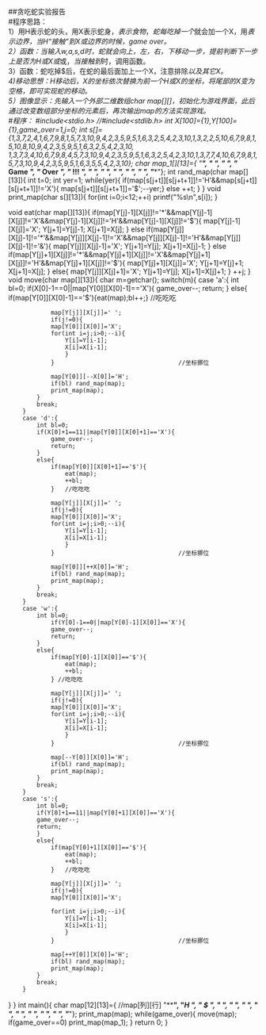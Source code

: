 ##贪吃蛇实验报告  
#程序思路：  
1）用H表示蛇的头，用X表示蛇身，$表示食物，蛇每吃掉一个$就会加一个X，用*表示边界，当H“接触”到X或边界的时候，game over。  
2）<move>函数：当输入w,a,s,d时，蛇就会向上，左，右，下移动一步，提前判断下一步上是否为H或X或*或$，当接触到$时，调用<eat>函数。  
3）<eat>函数：蛇吃掉$后，在蛇的最后面加上一个X，注意排除*以及其它X。  
4)移动思想：H移动后，X的坐标依次替换为前一个H或X的坐标，将尾部的X变为空格，即可实现蛇的移动。  
5）图像显示：先输入一个外部二维数组char map[][]，初始化为游戏界面，此后通过改变数组部分坐标的元素后，再次输出map的方法实现游戏。  
#程序：
#include<stdio.h>
//#include<stdlib.h>
int X[100]={1},Y[100]={1},game_over=1,j=0;
int s[]={1,3,7,2,4,1,6,7,9,8,1,5,7,3,10,9,4,2,3,5,9,5,1,6,3,2,5,4,2,3,10,1,3,2,2,5,10,6,7,9,8,1,5,10,8,10,9,4,2,3,5,9,5,1,6,3,2,5,4,2,3,10,
1,3,7,3,4,10,6,7,9,8,4,5,7,3,10,9,4,2,3,5,9,5,1,6,3,2,5,4,2,3,10,1,3,7,7,4,10,6,7,9,8,1,5,7,3,10,9,4,2,3,5,9,5,1,6,3,5,5,4,2,3,10};
char map_1[][13]={
	"************",
	"*          *",
	"*          *",
	"*  Game    *",
	"*    Over  *",
	"*      !!! *",
	"*          *",
	"*          *",
	"*          *",
	"*          *",
	"*          *",
	"************"};
int rand_map(char map[][13]){
	int t=0;
	int yer=1;
	while(yer){
	if(map[s[j+t]][s[j+t+1]]!='H'&&map[s[j+t]][s[j+t+1]]!='X'){
			map[s[j+t]][s[j+t+1]]='$';--yer;}
	else ++t;
	}
}
void print_map(char s[][13]){
	for(int i=0;i<12;++i)
	printf("%s\n",s[i]);
}

void eat(char map[][13]){
		if(map[Y[j]-1][X[j]]!='*'&&map[Y[j]-1][X[j]]!='X'&&map[Y[j]-1][X[j]]!='H'&&map[Y[j]-1][X[j]]!='$'){
			map[Y[j]-1][X[j]]='X';
			Y[j+1]=Y[j]-1;
			X[j+1]=X[j];
		}
		else if(map[Y[j]][X[j]-1]!='*'&&map[Y[j]][X[j]-1]!='X'&&map[Y[j]][X[j]-1]!='H'&&map[Y[j]][X[j]-1]!='&'){
			map[Y[j]][X[j]-1]='X';
			Y[j+1]=Y[j];
			X[j+1]=X[j]-1;
		}
		else if(map[Y[j]+1][X[j]]!='*'&&map[Y[j]+1][X[j]]!='X'&&map[Y[j]+1][X[j]]!='H'&&map[Y[j]+1][X[j]]!='$'){
			map[Y[j]+1][X[j]]='X';
			Y[j+1]=Y[j]+1;
			X[j+1]=X[j];
		}
		else{
			map[Y[j]][X[j]+1]='X';
			Y[j+1]=Y[j];
			X[j+1]=X[j]+1;
		}
		++j;
}
void move(char map[][13]){
	char m=getchar();
	switch(m){
		case 'a':{
			int bl=0;
			if(X[0]-1==0||map[Y[0]][X[0]-1]=='X'){
				game_over--;
				return;
			}
			else{
				if(map[Y[0]][X[0]-1]=='$'){eat(map);bl++;}   //吃吃吃 
				
				map[Y[j]][X[j]]=' ';
				if(j!=0){
				map[Y[0]][X[0]]='X';
				for(int i=j;i>0;--i){
					Y[i]=Y[i-1];
					X[i]=X[i-1];
					}
				}    								//坐标挪位 
				
				map[Y[0]][--X[0]]='H';
				if(bl) rand_map(map);
				print_map(map);
			}
			break;
		}
		case 'd':{
			int bl=0;
			if(X[0]+1==11||map[Y[0]][X[0]+1]=='X'){
				game_over--;
				return;
			}
			else{
				if(map[Y[0]][X[0]+1]=='$'){
					eat(map);
					++bl;
				}   //吃吃吃
				 
				map[Y[j]][X[j]]=' ';
				if(j!=0){
				map[Y[0]][X[0]]='X';
				for(int i=j;i>0;--i){
					Y[i]=Y[i-1];
					X[i]=X[i-1];
					}
				}    								//坐标挪位 
				
				map[Y[0]][++X[0]]='H';
				if(bl) rand_map(map);
				print_map(map);
			}
			break;
		}
		case 'w':{
			int bl=0;
				if(Y[0]-1==0||map[Y[0]-1][X[0]]=='X'){
				game_over--;
				return;
			}
			else{
				if(map[Y[0]-1][X[0]]=='$'){
					eat(map);
					++bl;
				} //吃吃吃 
				
				map[Y[j]][X[j]]=' ';
				if(j!=0){
				map[Y[0]][X[0]]='X';
				for(int i=j;i>0;--i){
					Y[i]=Y[i-1];
					X[i]=X[i-1];
					}
				}    								//坐标挪位 
				
				map[--Y[0]][X[0]]='H';
				if(bl) rand_map(map);
				print_map(map);
			}
			break;
		}
		case 's':{
			int bl=0;
			if(Y[0]+1==11||map[Y[0]+1][X[0]]=='X'){
			game_over--;
			return;
			}
			else{
				if(map[Y[0]+1][X[0]]=='$'){
					eat(map);
					++bl;
				}   //吃吃吃 
				
				map[Y[j]][X[j]]=' ';
				if(j!=0){
				map[Y[0]][X[0]]='X';
				
				for(int i=j;i>0;--i){
					Y[i]=Y[i-1];
					X[i]=X[i-1];
					}
				}    								//坐标挪位 
				
				map[++Y[0]][X[0]]='H';
				if(bl) rand_map(map);
				print_map(map);
			}
			break;
		}
}
}
int main(){
	char map[12][13]={     //map[列][行] 
	"************",
	"*H         *",
	"*      $   *",
	"*          *",
	"*          *",
	"*          *",
	"*          *",
	"*          *",
	"*          *",
	"*          *",
	"*          *",
	"************"};
	print_map(map);
	while(game_over){
		move(map);
		if(game_over==0) print_map(map_1);
	}
	return 0;
}
